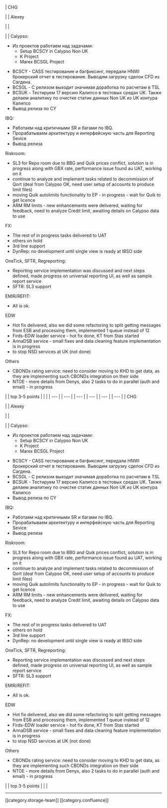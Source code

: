 





| CHG

 | 
| Alexey

 | 
| 

 | 
| Calypso:

<ul><li>Из проектов работаем над задачами:<ul><li>Setup BCSCY in Calypso Non UK</li><li>K Project</li><li>Marex BCSGL Project</li></ul></li></ul><ul><li>BCSCY - CASS тестирование и багфиксинг, передали HNWI брокерский отчет в тестирование. Выводим загрузку сделок CFD из Сагдена.</li><li>BCSGL - С релизом выходит значимая доработка по расчетам в TSL</li><li>BCSUK - Тестируем 17 версию Калипсо в тестовых средах UK. Также делаем аналитику по очистке статик данных Non UK из UK контура Калипсо</li><li>Вывод релиза по CY </li></ul>IBQ:

<ul><li>Работаем над критичными SR и багами по IBQ. </li><li>Прорабатываем архитектуру и интерфейсную часть для Reporting Sevice</li><li>Вывод релиза  </li></ul>Riskroom:<ul><li>SL3 for Repo room due to BBG and Quik prices conflict, solution is in progress along with GBX rate, performance issue found au UAT, working on it</li><li>continue to analyze and implement tasks related to decommission of Qort (deal from Calypso OK, need user setup of accounts to produce limit files)</li><li>moving Quik autolimits functionality to EP - in progress - wait for Quik to get licence</li><li>ARM RM limits - new enhancements were delivered, waiting for feedback, need to analyze Credit limit, awaiting details on Calypso data to use</li></ul>FX:<ul><li>The rest of in progress tasks delivered to UAT</li><li>others on hold</li><li>3rd line support</li><li>DynRep: no development until single view is ready at IBSO side</li></ul>OneTick, SFTR, Regreporting:<ul><li>Reporting service implementation was discussed and next steps defined, made progress on universal reporting UI, as well as sample report service</li><li>SFTR: SL3 support</li></ul>EMIR/REFIT:<ul><li>All is ok.</li></ul>EDW<ul><li>Hot fix delivered, also we did some refactoring to split getting messages from ESB and processing them, implemented 1 queue instead of 12</li><li>Firds-EDW loader service - hot fix done, KT from Stas started</li><li>AnnaDSB service - small fixes and data cleaning feature implementation is in progress</li><li>to stop NSD services at UK (not done)</li></ul>Others<ul><li>CBONDs rating service: need to consider moving to KHD to get data, as they are implementing such CBONDs integration on their side</li><li>NTOE - more details from Denys, also 2 tasks to do in parallel (auth and email) - in progress</li></ul> | 
| top 3-5 points | 
|  | 
|  --- | 
|  --- | 
|  --- | 
|  --- | 
|  --- | 
|  --- | 
| CHG

 | 
| Alexey

 | 
| 

 | 
| Calypso:

<ul><li>Из проектов работаем над задачами:<ul><li>Setup BCSCY in Calypso Non UK</li><li>K Project</li><li>Marex BCSGL Project</li></ul></li></ul><ul><li>BCSCY - CASS тестирование и багфиксинг, передали HNWI брокерский отчет в тестирование. Выводим загрузку сделок CFD из Сагдена.</li><li>BCSGL - С релизом выходит значимая доработка по расчетам в TSL</li><li>BCSUK - Тестируем 17 версию Калипсо в тестовых средах UK. Также делаем аналитику по очистке статик данных Non UK из UK контура Калипсо</li><li>Вывод релиза по CY </li></ul>IBQ:

<ul><li>Работаем над критичными SR и багами по IBQ. </li><li>Прорабатываем архитектуру и интерфейсную часть для Reporting Sevice</li><li>Вывод релиза  </li></ul>Riskroom:<ul><li>SL3 for Repo room due to BBG and Quik prices conflict, solution is in progress along with GBX rate, performance issue found au UAT, working on it</li><li>continue to analyze and implement tasks related to decommission of Qort (deal from Calypso OK, need user setup of accounts to produce limit files)</li><li>moving Quik autolimits functionality to EP - in progress - wait for Quik to get licence</li><li>ARM RM limits - new enhancements were delivered, waiting for feedback, need to analyze Credit limit, awaiting details on Calypso data to use</li></ul>FX:<ul><li>The rest of in progress tasks delivered to UAT</li><li>others on hold</li><li>3rd line support</li><li>DynRep: no development until single view is ready at IBSO side</li></ul>OneTick, SFTR, Regreporting:<ul><li>Reporting service implementation was discussed and next steps defined, made progress on universal reporting UI, as well as sample report service</li><li>SFTR: SL3 support</li></ul>EMIR/REFIT:<ul><li>All is ok.</li></ul>EDW<ul><li>Hot fix delivered, also we did some refactoring to split getting messages from ESB and processing them, implemented 1 queue instead of 12</li><li>Firds-EDW loader service - hot fix done, KT from Stas started</li><li>AnnaDSB service - small fixes and data cleaning feature implementation is in progress</li><li>to stop NSD services at UK (not done)</li></ul>Others<ul><li>CBONDs rating service: need to consider moving to KHD to get data, as they are implementing such CBONDs integration on their side</li><li>NTOE - more details from Denys, also 2 tasks to do in parallel (auth and email) - in progress</li></ul> | 
| top 3-5 points | 
|  | 







*****

[[category.storage-team]] 
[[category.confluence]] 
